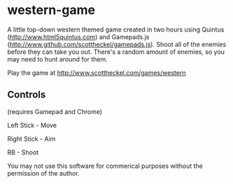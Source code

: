 western-game
============

A little top-down western themed game created in two hours using Quintus (http://www.html5quintus.com) and Gamepads.js (http://www.github.com/scottheckel/gamepads.js).  Shoot all of the enemies before they can take you out.  There's a random amount of enemies, so you may need to hunt around for them.

Play the game at http://www.scottheckel.com/games/western

Controls
--------
(requires Gamepad and Chrome)

Left Stick - Move

Right Stick - Aim

RB - Shoot


You may not use this software for commerical purposes without the permission of the author.
